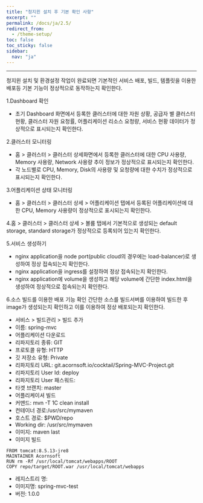 ```yaml
---
title: "청지윈 설치 후 기본 확인 사항"
excerpt: ""
permalink: /docs/ja/2.5/
redirect_from:
  - /theme-setup/
toc: false
toc_sticky: false
sidebar:
  nav: "ja"
---
```


---
청지윈 설치 및 환경설정 작업이 완료되면 기본적인 서비스 배포, 빌드, 템플릿을 이용한 배포등 기본 기능이 정상적으로 동작하는지 확인한다.

1.Dashboard 확인
- 초기 Dashboard 화면에서 등록한 클러스터에 대한 자원 상황, 공급자 별 클러스터 현황, 클러스터 자원 요청률, 어플리케이션 리소스 요청량, 서비스 현황 데이터가 정상적으로 표시되는지 확인한다.

2.클러스터 모니터링
- 홈 > 클러스터 > 클러스터 상세화면에서 등록한 클러스터에 대한 CPU 사용량, Memory 사용량, Network 사용량 추이 정보가 정상적으로 표시되는지 확인한다.
- 각 노드별로 CPU, Memory, Disk의 사용량 및 요청량에 대한 수치가 정상적으로 표시되는지 확인한다.

3.어플리케이션 상태 모니터링
- 홈 > 클러스터 > 클러스터 상세 > 어플리케이션 탭에서 등록된 어플리케이션에 대한 CPU, Memory 사용량이 정상적으로 표시되는지 확인한다.

4.홈 > 클러스터 > 클러스터 상세 > 볼륨 탭에서 기본적으로 생성되는 default storage, standard storage가 정상적으로 등록되어 있는지 확인한다.

5.서비스 생성하기
* nginx application을 node port(public cloud의 경우에는 load-balancer)로 생성하여 정상 접속되는지 확인한다.
* nginx application을 ingress를 설정하여 정상 접속되는지 확인한다.
* nginx application에 volume을 생성하고 해당 volume에 간단한 index.html을 생성하여 정상적으로 접속되는지 확인한다.

6.소스 빌드를 이용한 배포 기능 확인
간단한 소스를 빌드서버를 이용하여 빌드한 후 image가 생성되는지 확인하고 이를 이용하여 정상 배포되는지 확인한다.
* 서비스 > 빌드관리 > 빌드 추가
* 이름: spring-mvc
* 어플리케이션 다운로드
* 리파지토리 종류: GIT
* 프로토콜 유형: HTTP
* 깃 저장소 유형: Private
* 리파지토리 URL: git.acornsoft.io/cocktail/Spring-MVC-Project.git
* 리파지토리 User Id: deploy
* 리파지토리 User 패스워드:
* 타겟 브랜치: master
* 어플리케이셔 빌드
* 커맨드: mvn -T 1C clean install
* 컨테이너 경로:/usr/src/mymaven
* 호스트 경로: $PWD/repo
* Working dir: /usr/src/mymaven
* 이미지: maven last
* 이미지 빌드
```
FROM tomcat:8.5.13-jre8
MAINTAINER Acornsoft
RUN rm -Rf /usr/local/tomcat/webapps/ROOT
COPY repo/target/ROOT.war /usr/local/tomcat/webapps
```
* 레지스트리 명:
* 이미지명: spring-mvc-test
* 버전: 1.0.0
